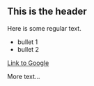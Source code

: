 ## This is the header

Here is some regular text.

* bullet 1
* bullet 2

[Link to Google](http://ww.google.com)

More text...